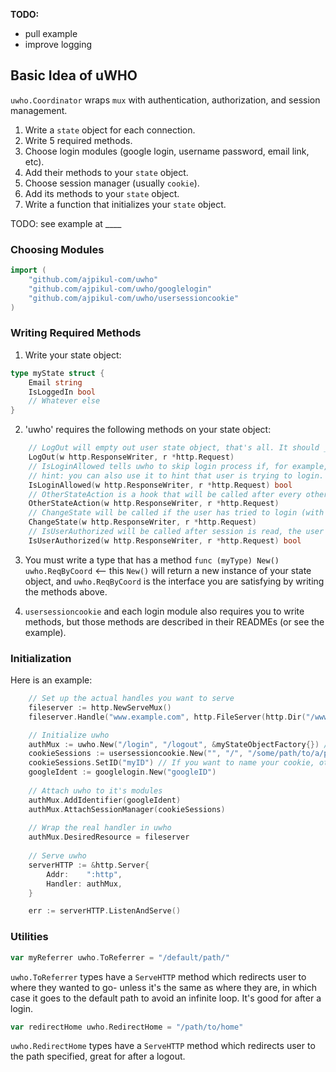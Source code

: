 **TODO:**
* pull example
* improve logging

## Basic Idea of uWHO

`uwho.Coordinator` wraps `mux` with authentication, authorization, and session management.

1. Write a `state` object for each connection.
2. Write 5 required methods.
3. Choose login modules (google login, username password, email link, etc). 
4. Add their methods to your `state` object.
5. Choose session manager (usually `cookie`).
6. Add its methods to your `state` object.
7. Write a function that initializes your `state` object.

TODO: see example at ____

### Choosing Modules

```go
import (
	"github.com/ajpikul-com/uwho"
	"github.com/ajpikul-com/uwho/googlelogin"
	"github.com/ajpikul-com/uwho/usersessioncookie"
)
```

### Writing Required Methods

1. Write your state object:

```go
type myState struct {
    Email string
    IsLoggedIn bool
    // Whatever else
}
```

2. 'uwho' requires the following methods on your state object:

```go
	// LogOut will empty out user state object, that's all. It should _not_ write a response body.
	LogOut(w http.ResponseWriter, r *http.Request)
	// IsLoginAllowed tells uwho to skip login process if, for example, we're already logged in.
	// hint: you can also use it to hint that user is trying to login. It should _not_ write a response body.
	IsLoginAllowed(w http.ResponseWriter, r *http.Request) bool
	// OtherStateAction is a hook that will be called after every other source of user information has been requested. It should _not_ write a response body.
	OtherStateAction(w http.ResponseWriter, r *http.Request)
	// ChangeState will be called if the user has tried to login (with success or not), or loggedout. It must write a response body. `uwho` provides some obvious utility functions (see README.md or utilities.go) that you can use.
	ChangeState(w http.ResponseWriter, r *http.Request)
	// IsUserAuthorized will be called after session is read, the user did not login or logout, and session is updated. It's your job to check the request and see if user is authorized. If true, user will continue to the wrapped handler, Coordinator.DesiredResource. If false, you must write a response body. Maybe redirect user to a login page?
	IsUserAuthorized(w http.ResponseWriter, r *http.Request) bool
```

3. You must write a type that has a method `func (myType) New() uwho.ReqByCoord` <-- this `New()` will return a new instance of your state object, and `uwho.ReqByCoord` is the interface you are satisfying by writing the methods above.

4. `usersessioncookie` and each login module also requires you to write methods, but those methods are described in their READMEs (or see the example).

### Initialization

Here is an example:
```go
    // Set up the actual handles you want to serve
	fileserver := http.NewServeMux()
    fileserver.Handle("www.example.com", http.FileServer(http.Dir("/www/example.com/")))

    // Initialize uwho
	authMux := uwho.New("/login", "/logout", &myStateObjectFactory{}) // (loginPath, logoutPath, type according to #3 above)
	cookieSessions := usersessioncookie.New("", "/", "/some/path/to/a/private/key/)
	cookieSessions.SetID("myID") // If you want to name your cookie, otherwise it's a random UUID
	googleIdent := googlelogin.New("googleID")
    
    // Attach uwho to it's modules
	authMux.AddIdentifier(googleIdent)
	authMux.AttachSessionManager(cookieSessions)
    
    // Wrap the real handler in uwho
	authMux.DesiredResource = fileserver
    
    // Serve uwho
    serverHTTP := &http.Server{
        Addr:    ":http",
        Handler: authMux,
    }

    err := serverHTTP.ListenAndServe()
```

### Utilities

```go
var myReferrer uwho.ToReferrer = "/default/path/"
```

`uwho.ToReferrer` types have a `ServeHTTP` method which redirects user to where they wanted to go- unless it's the same as where they are, in which case it goes to the default path to avoid an infinite loop. It's good for after a login.

```go
var redirectHome uwho.RedirectHome = "/path/to/home"
```

`uwho.RedirectHome` types have a `ServeHTTP` method which redirects user to the path specified, great for after a logout.
